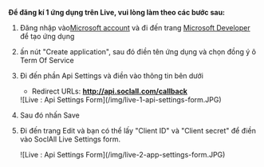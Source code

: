 __Để đăng kí 1 ứng dụng trên Live, vui lòng làm theo các bước sau:__

1. Đăng nhập vào[Microsoft account](https://account.live.com/) và đi đến trang [Microsoft Developer](https://account.live.com/developers/applications) để tạo ứng dụng
2. ấn nút "Create application", sau đó điền tên ứng dụng và chọn đồng ý ô Term Of Service
3. Đi đến phần Api Settings và điền vào thông tin bên dưới
    * Redirect URLs: __http://api.soclall.com/callback__
    
    <div class="soclall-br"></div>
    ![Live : Api Settings Form](/img/live-1-api-settings-form.JPG)
    <div class="soclall-br"></div>
    
4. Sau đó nhấn Save
5. Đi đến trang Edit và bạn có thể lấy "Client ID" và "Client secret" để điền vào SoclAll Live Settings form.
    <div class="soclall-br"></div>
    ![Live : Api Settings Form](/img/live-2-app-settings-form.JPG)
    <div class="soclall-br"></div>